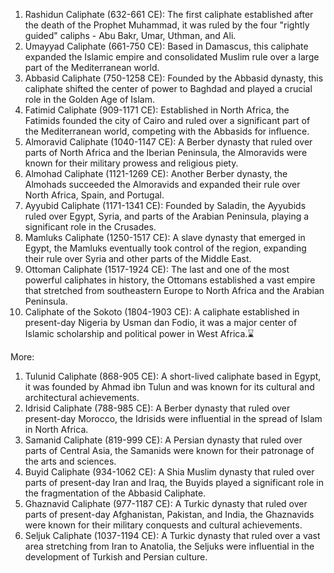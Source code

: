 1. Rashidun Caliphate (632-661 CE): The first caliphate established after the death of the Prophet Muhammad, it was ruled by the four "rightly guided" caliphs - Abu Bakr, Umar, Uthman, and Ali.
2. Umayyad Caliphate (661-750 CE): Based in Damascus, this caliphate expanded the Islamic empire and consolidated Muslim rule over a large part of the Mediterranean world.
3. Abbasid Caliphate (750-1258 CE): Founded by the Abbasid dynasty, this caliphate shifted the center of power to Baghdad and played a crucial role in the Golden Age of Islam.
4. Fatimid Caliphate (909-1171 CE): Established in North Africa, the Fatimids founded the city of Cairo and ruled over a significant part of the Mediterranean world, competing with the Abbasids for influence.
5. Almoravid Caliphate (1040-1147 CE): A Berber dynasty that ruled over parts of North Africa and the Iberian Peninsula, the Almoravids were known for their military prowess and religious piety.
6. Almohad Caliphate (1121-1269 CE): Another Berber dynasty, the Almohads succeeded the Almoravids and expanded their rule over North Africa, Spain, and Portugal.
7. Ayyubid Caliphate (1171-1341 CE): Founded by Saladin, the Ayyubids ruled over Egypt, Syria, and parts of the Arabian Peninsula, playing a significant role in the Crusades.
8. Mamluks Caliphate (1250-1517 CE): A slave dynasty that emerged in Egypt, the Mamluks eventually took control of the region, expanding their rule over Syria and other parts of the Middle East.
9. Ottoman Caliphate (1517-1924 CE): The last and one of the most powerful caliphates in history, the Ottomans established a vast empire that stretched from southeastern Europe to North Africa and the Arabian Peninsula.
10. Caliphate of the Sokoto (1804-1903 CE): A caliphate established in present-day Nigeria by Usman dan Fodio, it was a major center of Islamic scholarship and political power in West Africa.⌛

More:
1. Tulunid Caliphate (868-905 CE): A short-lived caliphate based in Egypt, it was founded by Ahmad ibn Tulun and was known for its cultural and architectural achievements.
2. Idrisid Caliphate (788-985 CE): A Berber dynasty that ruled over present-day Morocco, the Idrisids were influential in the spread of Islam in North Africa.
3. Samanid Caliphate (819-999 CE): A Persian dynasty that ruled over parts of Central Asia, the Samanids were known for their patronage of the arts and sciences.
4. Buyid Caliphate (934-1062 CE): A Shia Muslim dynasty that ruled over parts of present-day Iran and Iraq, the Buyids played a significant role in the fragmentation of the Abbasid Caliphate.
5. Ghaznavid Caliphate (977-1187 CE): A Turkic dynasty that ruled over parts of present-day Afghanistan, Pakistan, and India, the Ghaznavids were known for their military conquests and cultural achievements.
6. Seljuk Caliphate (1037-1194 CE): A Turkic dynasty that ruled over a vast area stretching from Iran to Anatolia, the Seljuks were influential in the development of Turkish and Persian culture.
